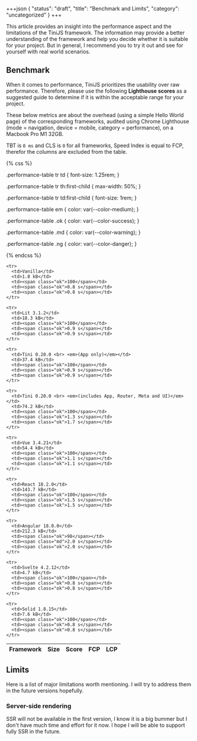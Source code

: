 +++json
{
  "status": "draft",
  "title": "Benchmark and Limits",
  "category": "uncategorized"
}
+++

<style>
  {% getBundle "css" %}
</style>

This article provides an insight into the performance aspect and the limitations of the TiniJS framework. The information may provide a better understanding of the framework and help you decide whether it is suitable for your project. But in general, I recommend you to try it out and see for yourself with real world scenarios.

## Benchmark

When it comes to performance, TiniJS prioritizes the usability over raw performance. Therefore, please use the following **Lighthouse scores** as a suggested guide to determine if it is within the acceptable range for your project.

These below metrics are about the overhead (using a simple Hello World page) of the corresponding frameworks, audited using Chrome Lighthouse (mode = navigation, device = mobile, category = performance), on a Macbook Pro M1 32GB.

TBT is `0 ms` and CLS is `0` for all frameworks, Speed Index is equal to FCP, therefor the columns are excluded from the table.

{% css %}

  .performance-table tr td {
    font-size: 1.25rem;
  }

  .performance-table tr th:first-child {
    max-width: 50%;
  }

  .performance-table tr td:first-child {
    font-size: 1rem;
  }

  .performance-table em {
    color: var(--color-medium);
  }

  .performance-table .ok {
    color: var(--color-success);
  }

  .performance-table .md {
    color: var(--color-warning);
  }

  .performance-table .ng {
    color: var(--color-danger);
  }

{% endcss %}

<table class="performance-table">

  <thead>
    <tr>
      <th>Framework</th>
      <th>Size</th>
      <th>Score</th>
      <th>FCP</th>
      <th>LCP</th>
    </tr>
  </thead>

  <tbody>

    <tr>
      <td>Vanilla</td>
      <td>1.8 kB</td>
      <td><span class="ok">100</span></td>
      <td><span class="ok">0.8 s</span></td>
      <td><span class="ok">0.8 s</span></td>
    </tr>

    <tr>
      <td>Lit 3.1.2</td>
      <td>18.3 kB</td>
      <td><span class="ok">100</span></td>
      <td><span class="ok">0.9 s</span></td>
      <td><span class="ok">0.9 s</span></td>
    </tr>

    <tr>
      <td>Tini 0.20.0 <br> <em>(App only)</em></td>
      <td>37.4 kB</td>
      <td><span class="ok">100</span></td>
      <td><span class="ok">0.9 s</span></td>
      <td><span class="ok">0.9 s</span></td>
    </tr>

    <tr>
      <td>Tini 0.20.0 <br> <em>(includes App, Router, Meta and UI)</em></td>
      <td>74.2 kB</td>
      <td><span class="ok">100</span></td>
      <td><span class="ok">1.3 s</span></td>
      <td><span class="ok">1.7 s</span></td>
    </tr>

    <tr>
      <td>Vue 3.4.21</td>
      <td>54.4 kB</td>
      <td><span class="ok">100</span></td>
      <td><span class="ok">1.1 s</span></td>
      <td><span class="ok">1.1 s</span></td>
    </tr>

    <tr>
      <td>React 18.2.0</td>
      <td>143.7 kB</td>
      <td><span class="ok">100</span></td>
      <td><span class="ok">1.5 s</span></td>
      <td><span class="ok">1.5 s</span></td>
    </tr>

    <tr>
      <td>Angular 18.0.0</td>
      <td>212.3 kB</td>
      <td><span class="ok">98</span></td>
      <td><span class="md">2.0 s</span></td>
      <td><span class="ok">2.0 s</span></td>
    </tr>

    <tr>
      <td>Svelte 4.2.12</td>
      <td>4.7 kB</td>
      <td><span class="ok">100</span></td>
      <td><span class="ok">0.8 s</span></td>
      <td><span class="ok">0.8 s</span></td>
    </tr>

    <tr>
      <td>Solid 1.8.15</td>
      <td>7.6 kB</td>
      <td><span class="ok">100</span></td>
      <td><span class="ok">0.8 s</span></td>
      <td><span class="ok">0.8 s</span></td>
    </tr>

  </tbody>

</table>

## Limits

Here is a list of major limitations worth mentioning. I will try to address them in the future versions hopefully.

### Server-side rendering

SSR will not be available in the first version, I know it is a big bummer but I don't have much time and effort for it now. I hope I will be able to support fully SSR in the future.
